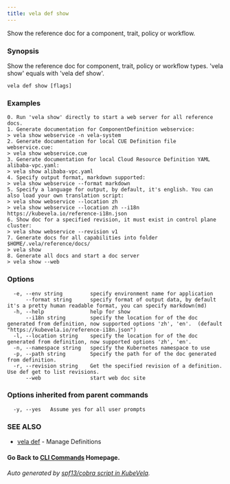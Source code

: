 ```yaml
---
title: vela def show
---
```


Show the reference doc for a component, trait, policy or workflow.

### Synopsis

Show the reference doc for component, trait, policy or workflow types. 'vela show' equals with 'vela def show'. 

```
vela def show [flags]
```

### Examples

```
0. Run 'vela show' directly to start a web server for all reference docs.  
1. Generate documentation for ComponentDefinition webservice:
> vela show webservice -n vela-system
2. Generate documentation for local CUE Definition file webservice.cue:
> vela show webservice.cue
3. Generate documentation for local Cloud Resource Definition YAML alibaba-vpc.yaml:
> vela show alibaba-vpc.yaml
4. Specify output format, markdown supported:
> vela show webservice --format markdown
5. Specify a language for output, by default, it's english. You can also load your own translation script:
> vela show webservice --location zh
> vela show webservice --location zh --i18n https://kubevela.io/reference-i18n.json
6. Show doc for a specified revision, it must exist in control plane cluster:
> vela show webservice --revision v1
7. Generate docs for all capabilities into folder $HOME/.vela/reference/docs/
> vela show
8. Generate all docs and start a doc server
> vela show --web

```

### Options

```
  -e, --env string         specify environment name for application
      --format string      specify format of output data, by default it's a pretty human readable format, you can specify markdown(md)
  -h, --help               help for show
      --i18n string        specify the location for of the doc generated from definition, now supported options 'zh', 'en'.  (default "https://kubevela.io/reference-i18n.json")
  -l, --location string    specify the location for of the doc generated from definition, now supported options 'zh', 'en'. 
  -n, --namespace string   specify the Kubernetes namespace to use
  -p, --path string        Specify the path for of the doc generated from definition.
  -r, --revision string    Get the specified revision of a definition. Use def get to list revisions.
      --web                start web doc site
```

### Options inherited from parent commands

```
  -y, --yes   Assume yes for all user prompts
```

### SEE ALSO

* [vela def](vela_def)	 - Manage Definitions

#### Go Back to [CLI Commands](vela) Homepage.


###### Auto generated by [spf13/cobra script in KubeVela](https://github.com/kubevela/kubevela/tree/master/hack/docgen).
